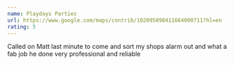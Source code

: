 ```yaml
---
name: Playdays Parties
url: https://www.google.com/maps/contrib/102095898411664090711?hl=en
rating: 5
---
```


Called on Matt last minute to come and sort my shops alarm out and what a fab job he done very professional and reliable
